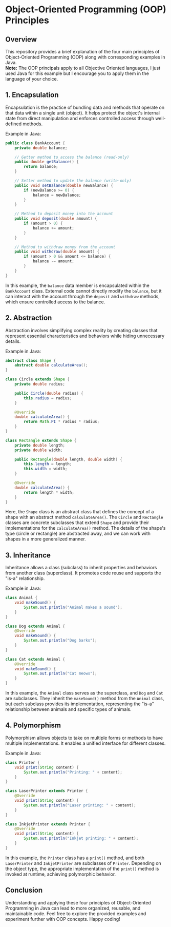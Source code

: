 # Object-Oriented Programming (OOP) Principles

## Overview

This repository provides a brief explanation of the four main principles of Object-Oriented Programming (OOP) along with corresponding examples in Java.<br>
**Note:** The OOP principals apply to all Objective Oriented languages, I just used Java for this example but I encourage you to apply them in the language of your choice.

## 1. Encapsulation

Encapsulation is the practice of bundling data and methods that operate on that data within a single unit (object). It helps protect the object's internal state from direct manipulation and enforces controlled access through well-defined methods.

Example in Java:

```java
public class BankAccount {
    private double balance;

    // Getter method to access the balance (read-only)
    public double getBalance() {
        return balance;
    }

    // Setter method to update the balance (write-only)
    public void setBalance(double newBalance) {
        if (newBalance >= 0) {
            balance = newBalance;
        }
    }

    // Method to deposit money into the account
    public void deposit(double amount) {
        if (amount > 0) {
            balance += amount;
        }
    }

    // Method to withdraw money from the account
    public void withdraw(double amount) {
        if (amount > 0 && amount <= balance) {
            balance -= amount;
        }
    }
}
```

In this example, the `balance` data member is encapsulated within the `BankAccount` class. External code cannot directly modify the `balance`, but it can interact with the account through the `deposit` and `withdraw` methods, which ensure controlled access to the balance.

## 2. Abstraction

Abstraction involves simplifying complex reality by creating classes that represent essential characteristics and behaviors while hiding unnecessary details.

Example in Java:

```java
abstract class Shape {
    abstract double calculateArea();
}

class Circle extends Shape {
    private double radius;

    public Circle(double radius) {
        this.radius = radius;
    }

    @Override
    double calculateArea() {
        return Math.PI * radius * radius;
    }
}

class Rectangle extends Shape {
    private double length;
    private double width;

    public Rectangle(double length, double width) {
        this.length = length;
        this.width = width;
    }

    @Override
    double calculateArea() {
        return length * width;
    }
}
```

Here, the `Shape` class is an abstract class that defines the concept of a shape with an abstract method `calculateArea()`. The `Circle` and `Rectangle` classes are concrete subclasses that extend `Shape` and provide their implementations for the `calculateArea()` method. The details of the shape's type (circle or rectangle) are abstracted away, and we can work with shapes in a more generalized manner.

## 3. Inheritance

Inheritance allows a class (subclass) to inherit properties and behaviors from another class (superclass). It promotes code reuse and supports the "is-a" relationship.

Example in Java:

```java
class Animal {
    void makeSound() {
        System.out.println("Animal makes a sound");
    }
}

class Dog extends Animal {
    @Override
    void makeSound() {
        System.out.println("Dog barks");
    }
}

class Cat extends Animal {
    @Override
    void makeSound() {
        System.out.println("Cat meows");
    }
}
```

In this example, the `Animal` class serves as the superclass, and `Dog` and `Cat` are subclasses. They inherit the `makeSound()` method from the `Animal` class, but each subclass provides its implementation, representing the "is-a" relationship between animals and specific types of animals.

## 4. Polymorphism

Polymorphism allows objects to take on multiple forms or methods to have multiple implementations. It enables a unified interface for different classes.

Example in Java:

```java
class Printer {
    void print(String content) {
        System.out.println("Printing: " + content);
    }
}

class LaserPrinter extends Printer {
    @Override
    void print(String content) {
        System.out.println("Laser printing: " + content);
    }
}

class InkjetPrinter extends Printer {
    @Override
    void print(String content) {
        System.out.println("Inkjet printing: " + content);
    }
}
```

In this example, the `Printer` class has a `print()` method, and both `LaserPrinter` and `InkjetPrinter` are subclasses of `Printer`. Depending on the object type, the appropriate implementation of the `print()` method is invoked at runtime, achieving polymorphic behavior.

## Conclusion

Understanding and applying these four principles of Object-Oriented Programming in Java can lead to more organized, reusable, and maintainable code. Feel free to explore the provided examples and experiment further with OOP concepts. Happy coding!